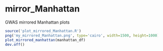 # mirror_Manhattan
GWAS mirrored Manhattan plots

```R
source('plot_mirrored_Manhattan.R')
png('my_mirrored_Manhattan.png', type='cairo', width=1500, height=1000)
plot_mirrored_manhattan(manhattan_df)
dev.off()
```
